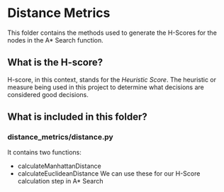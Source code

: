 # Distance Metrics
This folder contains the methods used to generate the H-Scores for the nodes in the A* Search function.

## What is the H-score?
H-score, in this context, stands for the <em>Heuristic Score</em>. The heuristic or measure being used in this project to determine what decisions are considered good decisions.

## What is included in this folder?
### distance_metrics/distance.py
It contains two functions:
* calculateManhattanDistance
* calculateEuclideanDistance
We can use these for our H-Score calculation step in A* Search